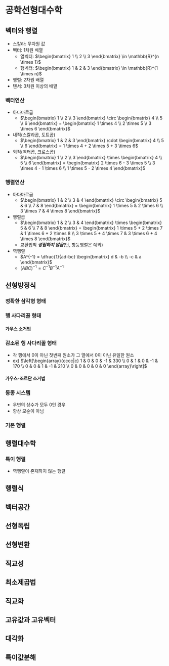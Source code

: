 # 공학선형대수학

## 벡터와 행렬

- 스칼라: 무차원 값
- 벡터: 1차원 배열
  - 열벡터: $\begin{bmatrix} 1 \\ 2 \\ 3 \end{bmatrix} \in \mathbb{R}^{n \times 1}$
  - 행벡터: $\begin{bmatrix} 1 & 2 & 3 \end{bmatrix} \in \mathbb{R}^{1 \times n}$
- 행렬: 2차원 배열
- 텐서: 3차원 이상의 배열
  
### 벡터연산

- 아다마르곱
  - $\begin{bmatrix} 1 \\ 2 \\ 3 \end{bmatrix} \circ \begin{bmatrix} 4 \\ 5 \\ 6 \end{bmatrix} = \begin{bmatrix} 1 \times 4 \\ 2 \times 5 \\ 3 \times 6 \end{bmatrix}$
- 내적(스칼라곱, 도트곱)
  - $\begin{bmatrix} 1 & 2 & 3 \end{bmatrix} \cdot \begin{bmatrix} 4 \\ 5 \\ 6 \end{bmatrix} = 1 \times 4 + 2 \times 5 + 3 \times 6$
- 외적(벡터곱, 크로스곱)
  - $\begin{bmatrix} 1 \\ 2 \\ 3 \end{bmatrix} \times \begin{bmatrix} 4 \\ 5 \\ 6 \end{bmatrix} = \begin{bmatrix} 2 \times 6 - 3 \times 5 \\ 3 \times 4 - 1 \times 6 \\ 1 \times 5 - 2 \times 4 \end{bmatrix}$

### 행렬연산

- 아다마르곱
  - $\begin{bmatrix} 1 & 2 \\ 3 & 4 \end{bmatrix} \circ \begin{bmatrix} 5 & 6 \\ 7 & 8 \end{bmatrix} = \begin{bmatrix} 1 \times 5 & 2 \times 6 \\ 3 \times 7 & 4 \times 8 \end{bmatrix}$
- 행렬곱
  - $\begin{bmatrix} 1 & 2 \\ 3 & 4 \end{bmatrix} \times \begin{bmatrix} 5 & 6 \\ 7 & 8 \end{bmatrix} = \begin{bmatrix} 1 \times 5 + 2 \times 7 & 1 \times 6 + 2 \times 8 \\ 3 \times 5 + 4 \times 7 & 3 \times 6 + 4 \times 8 \end{bmatrix}$
  - 교환법칙 _**성립하지 않음**_(단, 항등행렬은 예외)
- 역행렬
  - $A^{-1} = \dfrac{1}{ad-bc} \begin{bmatrix} d & -b \\ -c & a \end{bmatrix}$
  - $\left(ABC\right)^{-1} = C^{-1}B^{-1}A^{-1}$

## 선형방정식

### 정확한 삼각형 형태

### 행 사다리꼴 형태

#### 가우스 소거법

### 감소된 행 사다리꼴 형태

- 각 행에서 0이 아닌 첫번째 원소가 그 열에서 0이 아닌 유일한 원소
- ex) $\left[\begin{array}{cccc|c} 1 & 0 & 0 & -1 & 330 \\ 0 & 1 & 0 & -1 & 170 \\ 0 & 0 & 1 & -1 & 210 \\ 0 & 0 & 0 & 0 & 0 \end{array}\right]$

#### 가우스-조르단 소거법

### 동종 시스템

- 우변의 상수가 모두 0인 경우
- 항상 모순이 아님

### 기본 행렬

## 행렬대수학

### 특이 행렬

- 역행렬이 존재하지 않는 행렬

## 행렬식

## 벡터공간

## 선형독립

## 선형변환

## 직교성

## 최소제곱법

## 직교화

## 고유값과 고유벡터

## 대각화

## 특이값분해
